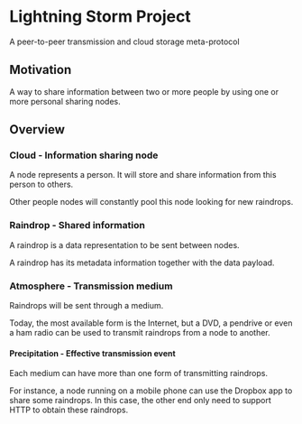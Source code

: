 # Lightning Storm Project

A peer-to-peer transmission and cloud storage meta-protocol

## Motivation

A way to share information between two or more people by using one or more personal sharing nodes.

## Overview

### Cloud - Information sharing node

A node represents a person. It will store and share information from this person to others.

Other people nodes will constantly pool this node looking for new raindrops.

### Raindrop - Shared information

A raindrop is a data representation to be sent between nodes.

A raindrop has its metadata information together with the data payload.

### Atmosphere - Transmission medium

Raindrops will be sent through a medium.

Today, the most available form is the Internet, but a DVD, a pendrive or even a ham radio can be used to transmit raindrops from a node to another.

#### Precipitation - Effective transmission event

Each medium can have more than one form of transmitting raindrops.

For instance, a node running on a mobile phone can use the Dropbox app to share some raindrops. In this case, the other end only need to support HTTP to obtain these raindrops.
